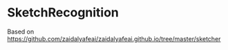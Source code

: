 # SketchRecognition

Based on https://github.com/zaidalyafeai/zaidalyafeai.github.io/tree/master/sketcher
